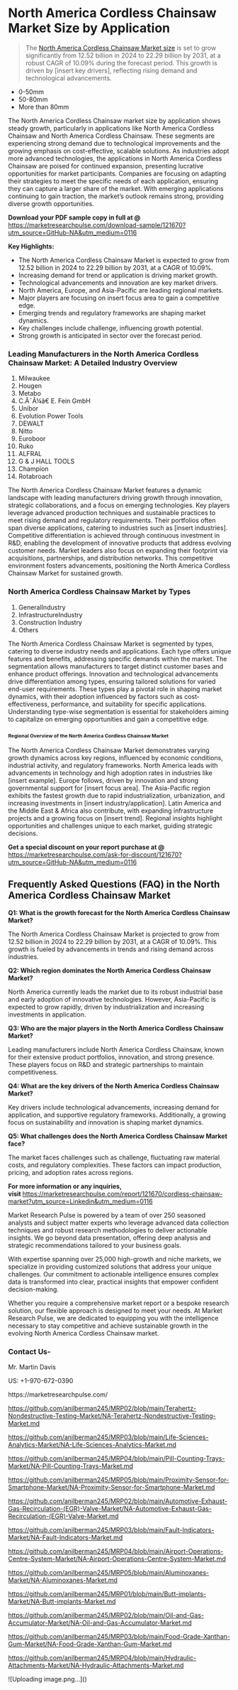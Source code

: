 <h1>North America Cordless Chainsaw Market&nbsp;Size by Application</h1><blockquote><p>The <a href="https://marketresearchpulse.com/download-sample/121670?utm_source=GitHub-NA&amp;utm_medium=0116">North America Cordless Chainsaw Market size</a> is set to grow significantly from 12.52 billion in 2024 to 22.29 billion by 2031, at a robust CAGR of 10.09% during the forecast period. This growth is driven by [insert key drivers], reflecting rising demand and technological advancements.</p></blockquote><ul><li>0-50mm<li> 50-80mm<li> More than 80mm</li></ul><p>The North America Cordless Chainsaw market size by application shows steady growth, particularly in applications like North America Cordless Chainsaw and North America Cordless Chainsaw. These segments are experiencing strong demand due to technological improvements and the growing emphasis on cost-effective, scalable solutions. As industries adopt more advanced technologies, the applications in North America Cordless Chainsaw are poised for continued expansion, presenting lucrative opportunities for market participants. Companies are focusing on adapting their strategies to meet the specific needs of each application, ensuring they can capture a larger share of the market. With emerging applications continuing to gain traction, the market’s outlook remains strong, providing diverse growth opportunities.</p><p><strong>Download your PDF sample copy in full at @ </strong><a href="https://marketresearchpulse.com/download-sample/121670?utm_source=GitHub-NA&amp;utm_medium=0116">https://marketresearchpulse.com/download-sample/121670?utm_source=GitHub-NA&amp;utm_medium=0116</a></p><p><strong>Key Highlights: </strong></p><ul><li>The North America Cordless Chainsaw Market is expected to grow from 12.52 billion in 2024 to 22.29 billion by 2031, at a CAGR of 10.09%.</li><li>Increasing demand for trend or application is driving market growth.</li><li>Technological advancements and innovation are key market drivers.</li><li>North America, Europe, and Asia-Pacific are leading regional markets.</li><li>Major players are focusing on insert focus area to gain a competitive edge.</li><li>Emerging trends and regulatory frameworks are shaping market dynamics.</li><li>Key challenges include challenge, influencing growth potential.</li><li>Strong growth is anticipated in sector over the forecast period.</li></ul><h3>Leading Manufacturers in the North America Cordless Chainsaw Market: A Detailed Industry Overview</h3><ol><li>Milwaukee</li><li>Hougen</li><li>Metabo</li><li>C.Ã¯Â¼â€ E. Fein GmbH</li><li>Unibor</li><li>Evolution Power Tools</li><li>DEWALT</li><li>Nitto</li><li>Euroboor</li><li>Ruko</li><li>ALFRAL</li><li>G & J HALL TOOLS</li><li>Champion</li><li>Rotabroach</li></ol><div class="flex max-w-full flex-col flex-grow"><div class="min-h-8 text-message flex w-full flex-col items-end gap-2 whitespace-normal break-words [.text-message+&amp;]:mt-5" dir="auto" data-message-author-role="assistant" data-message-id="fd8432e4-4910-450d-b182-61b7bfb0a01f" data-message-model-slug="gpt-4o"><div class="flex w-full flex-col gap-1 empty:hidden first:pt-[3px]"><div class="markdown prose w-full break-words dark:prose-invert light"><p>The North America Cordless Chainsaw Market features a dynamic landscape with leading manufacturers driving growth through innovation, strategic collaborations, and a focus on emerging technologies. Key players leverage advanced production techniques and sustainable practices to meet rising demand and regulatory requirements. Their portfolios often span diverse applications, catering to industries such as [insert industries]. Competitive differentiation is achieved through continuous investment in R&amp;D, enabling the development of innovative products that address evolving customer needs. Market leaders also focus on expanding their footprint via acquisitions, partnerships, and distribution networks. This competitive environment fosters advancements, positioning the North America Cordless Chainsaw Market for sustained growth.</p></div></div></div></div><h3>North America Cordless Chainsaw Market by Types</h3><ol><li>GeneralIndustry<li> InfrastructureIndustry<li> Construction Industry<li> Others</li></ol><div class="flex max-w-full flex-col flex-grow"><div class="min-h-8 text-message flex w-full flex-col items-end gap-2 whitespace-normal break-words [.text-message+&amp;]:mt-5" dir="auto" data-message-author-role="assistant" data-message-id="084470be-0bb7-4664-bddf-5156b4f41249" data-message-model-slug="gpt-4o-mini"><div class="flex w-full flex-col gap-1 empty:hidden first:pt-[3px]"><div class="markdown prose w-full break-words dark:prose-invert light"><p>The North America Cordless Chainsaw Market is segmented by types, catering to diverse industry needs and applications. Each type offers unique features and benefits, addressing specific demands within the market. The segmentation allows manufacturers to target distinct customer bases and enhance product offerings. Innovation and technological advancements drive differentiation among types, ensuring tailored solutions for varied end-user requirements. These types play a pivotal role in shaping market dynamics, with their adoption influenced by factors such as cost-effectiveness, performance, and suitability for specific applications. Understanding type-wise segmentation is essential for stakeholders aiming to capitalize on emerging opportunities and gain a competitive edge.</p></div></div></div></div><h3><span style="font-size: 11px;">Regional Overview of the North America Cordless Chainsaw Market</span></h3><div class="flex max-w-full flex-col flex-grow"><div class="min-h-8 text-message flex w-full flex-col items-end gap-2 whitespace-normal break-words [.text-message+&amp;]:mt-5" dir="auto" data-message-author-role="assistant" data-message-id="e9038762-ce64-4e30-91c9-9bd413514231" data-message-model-slug="gpt-4o-mini"><div class="flex w-full flex-col gap-1 empty:hidden first:pt-[3px]"><div class="markdown prose w-full break-words dark:prose-invert light"><p>The North America Cordless Chainsaw Market demonstrates varying growth dynamics across key regions, influenced by economic conditions, industrial activity, and regulatory frameworks. North America leads with advancements in technology and high adoption rates in industries like [insert example]. Europe follows, driven by innovation and strong governmental support for [insert focus area]. The Asia-Pacific region exhibits the fastest growth due to rapid industrialization, urbanization, and increasing investments in [insert industry/application]. Latin America and the Middle East &amp; Africa also contribute, with expanding infrastructure projects and a growing focus on [insert trend]. Regional insights highlight opportunities and challenges unique to each market, guiding strategic decisions.</p></div></div></div></div><p><strong>Get a special discount on your report purchase at @ </strong><a href="https://marketresearchpulse.com/ask-for-discount/121670?utm_source=GitHub-NA&amp;utm_medium=0116">https://marketresearchpulse.com/ask-for-discount/121670?utm_source=GitHub-NA&amp;utm_medium=0116</a></p><h2>Frequently Asked Questions (FAQ) in the North America Cordless Chainsaw Market</h2><p><strong>Q1: What is the growth forecast for the North America Cordless Chainsaw Market?</strong></p><p>The North America Cordless Chainsaw Market is projected to grow from 12.52 billion in 2024 to 22.29 billion by 2031, at a CAGR of 10.09%. This growth is fueled by advancements in trends and rising demand across industries.</p><p><strong>Q2: Which region dominates the North America Cordless Chainsaw Market?</strong></p><p>North America currently leads the market due to its robust industrial base and early adoption of innovative technologies. However, Asia-Pacific is expected to grow rapidly, driven by industrialization and increasing investments in application.</p><p><strong>Q3: Who are the major players in the North America Cordless Chainsaw Market?</strong></p><p>Leading manufacturers include North America Cordless Chainsaw, known for their extensive product portfolios, innovation, and strong presence. These players focus on R&amp;D and strategic partnerships to maintain competitiveness.</p><p><strong>Q4: What are the key drivers of the North America Cordless Chainsaw Market?</strong></p><p>Key drivers include technological advancements, increasing demand for application, and supportive regulatory frameworks. Additionally, a growing focus on sustainability and innovation is shaping market dynamics.</p><p><strong>Q5: What challenges does the North America Cordless Chainsaw Market face?</strong></p><p>The market faces challenges such as challenge, fluctuating raw material costs, and regulatory complexities. These factors can impact production, pricing, and adoption rates across regions.</p><p><strong>For more information or any inquiries, visit&nbsp;</strong><a href="https://marketresearchpulse.com/report/121670/cordless-chainsaw-market?utm_source=Linkedin&utm_medium=0116">https://marketresearchpulse.com/report/121670/cordless-chainsaw-market?utm_source=Linkedin&utm_medium=0116</a></p><p>Market Research Pulse is powered by a team of over 250 seasoned analysts and subject matter experts who leverage advanced data collection techniques and robust research methodologies to deliver actionable insights. We go beyond data presentation, offering deep analysis and strategic recommendations tailored to your business goals.</p><p>With expertise spanning over 25,000 high-growth and niche markets, we specialize in providing customized solutions that address your unique challenges. Our commitment to actionable intelligence ensures complex data is transformed into clear, practical insights that empower confident decision-making.</p><p>Whether you require a comprehensive market report or a bespoke research solution, our flexible approach is designed to meet your needs. At Market Research Pulse, we are dedicated to equipping you with the intelligence necessary to stay competitive and achieve sustainable growth in the evolving North America Cordless Chainsaw market.</p><h3><strong>Contact Us-</strong></h3><p>Mr. Martin Davis</p><p>US: +1-970-672-0390</p><p>https://marketresearchpulse.com/</p><p><a href="https://github.com/anilberman245/MRP02/blob/main/Terahertz-Nondestructive-Testing-Market/NA-Terahertz-Nondestructive-Testing-Market.md">https://github.com/anilberman245/MRP02/blob/main/Terahertz-Nondestructive-Testing-Market/NA-Terahertz-Nondestructive-Testing-Market.md</a></p><p><a href="https://github.com/anilberman245/MRP03/blob/main/Life-Sciences-Analytics-Market/NA-Life-Sciences-Analytics-Market.md">https://github.com/anilberman245/MRP03/blob/main/Life-Sciences-Analytics-Market/NA-Life-Sciences-Analytics-Market.md</a></p><p><a href="https://github.com/anilberman245/MRP04/blob/main/Pill-Counting-Trays-Market/NA-Pill-Counting-Trays-Market.md">https://github.com/anilberman245/MRP04/blob/main/Pill-Counting-Trays-Market/NA-Pill-Counting-Trays-Market.md</a></p><p><a href="https://github.com/anilberman245/MRP05/blob/main/Proximity-Sensor-for-Smartphone-Market/NA-Proximity-Sensor-for-Smartphone-Market.md">https://github.com/anilberman245/MRP05/blob/main/Proximity-Sensor-for-Smartphone-Market/NA-Proximity-Sensor-for-Smartphone-Market.md</a></p><p><a href="https://github.com/anilberman245/MRP02/blob/main/Automotive-Exhaust-Gas-Recirculation-(EGR)-Valve-Market/NA-Automotive-Exhaust-Gas-Recirculation-(EGR)-Valve-Market.md">https://github.com/anilberman245/MRP02/blob/main/Automotive-Exhaust-Gas-Recirculation-(EGR)-Valve-Market/NA-Automotive-Exhaust-Gas-Recirculation-(EGR)-Valve-Market.md</a></p><p><a href="https://github.com/anilberman245/MRP03/blob/main/Fault-Indicators-Market/NA-Fault-Indicators-Market.md">https://github.com/anilberman245/MRP03/blob/main/Fault-Indicators-Market/NA-Fault-Indicators-Market.md</a></p><p><a href="https://github.com/anilberman245/MRP04/blob/main/Airport-Operations-Centre-System-Market/NA-Airport-Operations-Centre-System-Market.md">https://github.com/anilberman245/MRP04/blob/main/Airport-Operations-Centre-System-Market/NA-Airport-Operations-Centre-System-Market.md</a></p><p><a href="https://github.com/anilberman245/MRP05/blob/main/Aluminoxanes-Market/NA-Aluminoxanes-Market.md">https://github.com/anilberman245/MRP05/blob/main/Aluminoxanes-Market/NA-Aluminoxanes-Market.md</a></p><p><a href="https://github.com/anilberman245/MRP01/blob/main/Butt-implants-Market/NA-Butt-implants-Market.md">https://github.com/anilberman245/MRP01/blob/main/Butt-implants-Market/NA-Butt-implants-Market.md</a></p><p><a href="https://github.com/anilberman245/MRP02/blob/main/Oil-and-Gas-Accumulator-Market/NA-Oil-and-Gas-Accumulator-Market.md">https://github.com/anilberman245/MRP02/blob/main/Oil-and-Gas-Accumulator-Market/NA-Oil-and-Gas-Accumulator-Market.md</a></p><p><a href="https://github.com/anilberman245/MRP03/blob/main/Food-Grade-Xanthan-Gum-Market/NA-Food-Grade-Xanthan-Gum-Market.md">https://github.com/anilberman245/MRP03/blob/main/Food-Grade-Xanthan-Gum-Market/NA-Food-Grade-Xanthan-Gum-Market.md</a></p><p><a href="https://github.com/anilberman245/MRP04/blob/main/Hydraulic-Attachments-Market/NA-Hydraulic-Attachments-Market.md">https://github.com/anilberman245/MRP04/blob/main/Hydraulic-Attachments-Market/NA-Hydraulic-Attachments-Market.md</a></p>
![Uploading image.png…]()
